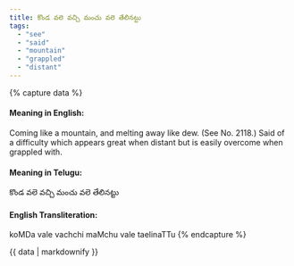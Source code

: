 ```yaml
---
title: కొండ వలె వచ్చి మంచు వలె తేలినట్టు
tags:
  - "see"
  - "said"
  - "mountain"
  - "grappled"
  - "distant"
---
```


{% capture data %}
#### Meaning in English:
Coming like a mountain, and melting away like dew.
(See No. 2118.)
Said of a difficulty which appears great when distant but is easily overcome when grappled with.

#### Meaning in Telugu:
కొండ వలె వచ్చి మంచు వలె తేలినట్టు

#### English Transliteration:
koMDa vale vachchi maMchu vale taelinaTTu
{% endcapture %}

{{ data | markdownify }}


